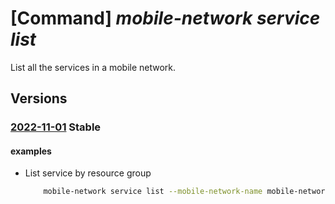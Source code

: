 # [Command] _mobile-network service list_

List all the services in a mobile network.

## Versions

### [2022-11-01](/Resources/mgmt-plane/L3N1YnNjcmlwdGlvbnMve30vcmVzb3VyY2Vncm91cHMve30vcHJvdmlkZXJzL21pY3Jvc29mdC5tb2JpbGVuZXR3b3JrL21vYmlsZW5ldHdvcmtzL3t9L3NlcnZpY2Vz/2022-11-01.xml) **Stable**

<!-- mgmt-plane /subscriptions/{}/resourcegroups/{}/providers/microsoft.mobilenetwork/mobilenetworks/{}/services 2022-11-01 -->

#### examples

- List service by resource group
    ```bash
        mobile-network service list --mobile-network-name mobile-network-name -g rg
    ```
